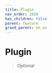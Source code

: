 ```yaml
---
title: Plugin
nav_order: 1020
has_children: false
parent: feature
grand_parent: en_us
---
```



# Plugin


> Optional
